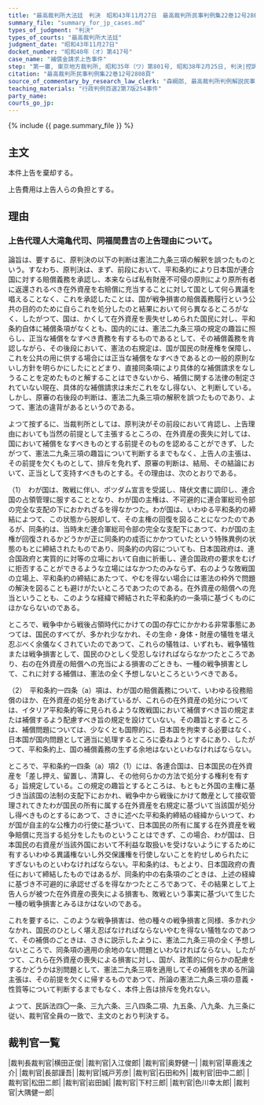 ```yaml
---
title: "最高裁判所大法廷　判決　昭和43年11月27日　最高裁判所民事判例集22巻12号2808頁"
summary_file: "summary_for_jp_cases.md"
types_of_judgment: "判決"
types_of_courts: "最高裁判所大法廷"
judgment_date: "昭和43年11月27日"
docket_number: "昭和40年（オ）第417号"
case_name: "補償金請求上告事件"
step: "第一審, 東京地方裁判所, 昭和35年（ワ）第801号, 昭和38年2月25日, 判決|控訴審, 東京高等裁判所, 昭和38年（ネ）第528号, 昭和40年1月30日, 判決"
citation: "最高裁判所民事判例集22巻12号2808頁"
source_of_commentary_by_research_law_clerk: "森綱郎, 最高裁判所判例解説民事篇昭和43年度号1140頁"
teaching_materials: "行政判例百選2第7版254事件"
party_name:
courts_go_jp:
---
```



{% include {{ page.summary_file }}  %}


## 主文


本件上告を棄却する。

上告費用は上告人らの負担とする。





## 理由


### 上告代理人大滝亀代司、同福間豊吉の上告理由について。

論旨は、要するに、原判決の以下の判断は憲法二九条三項の解釈を誤つたものという。すなわち、原判決は、まず、前段において、平和条約により日本国が連合国に対する賠償義務を承認し、本来ならば私有財産不可侵の原則により原所有者に返還されるべき在外資産を右賠償に充当することに対して国として何ら異議を唱えることなく、これを承認したことは、国が戦争損害の賠償義務履行という公共の目的のために自らこれを処分したのと結果において何ら異なるところがなく、したがつて、国は、かくして在外資産を喪失せしめられた国民に対し、平和条約自体に補償条項がなくとも、国内的には、憲法二九条三項の規定の趣旨に照らし、正当な補償をなすべき責務を有するものであるとして、その補償義務を肯認しながら、その後段において、憲法の右規定は、国が国民の財産権を保障し、これを公共の用に供する場合には正当な補償をなすべきであるとの一般的原則ないし方針を明らかにしたにとどまり、直接同条項により具体的な補償請求をなしうることを定めたものと解することはできないから、補償に関する法律の制定されていない現在、具体的な補償請求は未だこれをなし得ない、と判断している。しかし、原審の右後段の判断は、憲法二九条三項の解釈を誤つたものであり、よつて、憲法の違背があるというのである。

よつて按ずるに、当裁判所としては、原判決がその前段において肯認し、上告理由においても当然の前提として主張するところの、在外資産の喪失に対しては、国において補償をなすべきものとする前提そのものを認めることができず、したがつて、憲法二九条三項の趣旨について判断するまでもなく、上告人の主張は、その前提を欠くものとして、排斥を免れず、原審の判断は、結局、その結論において、正当として支持すべきものとする。その理由は、次のとおりである。

（1）　わが国は、敗戦に伴い、ポツダム宣言を受諾し、降伏文書に調印し、連合国の占領管理に服することとなり、わが国の主権は、不可避的に連合軍総司令部の完全な支配の下におかれざるを得なかつた。わが国は、いわゆる平和条約の締結によつて、この状態から脱却して、その主権の回復を図ることになつたのであるが、同条約は、当時未だ連合軍総司令部の完全な支配下にあつて、わが国の主権が回復されるかどうかが正に同条約の成否にかかつていたという特殊異例の状態のもとに締結されたものであり、同条約の内容についても、日本国政府は、連合国政府と実質的に対等の立場において自由に折衝し、連合国政府の要求をむげに拒否することができるような立場にはなかつたのみならず、右のような敗戦国の立場上、平和条約の締結にあたつて、やむを得ない場合には憲法の枠外で問題の解決を図ることも避けがたいところであつたのである。在外資産の賠償への充当ということも、このような経緯で締結された平和条約の一条項に基づくものにほかならないのである。

ところで、戦争中から戦後占領時代にかけての国の存亡にかかわる非常事態にあつては、国民のすべてが、多かれ少なかれ、その生命・身体・財産の犠牲を堪え忍ぶべく余儀なくされていたのであつて、これらの犠牲は、いずれも、戦争犠牲または戦争損害として、国民のひとしく受忍しなければならなかつたところであり、右の在外資産の賠償への充当による損害のごときも、一種の戦争損害として、これに対する補償は、憲法の全く予想しないところというべきである。

（2）　平和条約一四条（a）項は、わが国の賠償義務について、いわゆる役務賠償のほか、在外資産の処分をあげているが、これらの在外資産の処分については、イタリア平和条約等に見られるような敗戦国において補償すべき旨の規定または補償するよう配慮すべき旨の規定を設けていない。その趣旨とするところは、補償問題については、少なくとも国際的に、日本国を拘束する必要はなく、日本国が国内問題として適当に処理するところに委ねようとするにあり、したがつて、平和条約上、国の補償義務の生ずる余地はないといわなければならない。

ところで、平和条約一四条（a）項2（1）には、各連合国は、日本国民の在外資産を「差し押え、留置し、清算し、その他何らかの方法で処分する権利を有する」旨規定している。この規定の趣旨とするところは、もともと外国の主権に基づき当該国の法制の支配下におかれ、戦争中から戦後にかけて敵産として接収管理されてきたわが国民の所有に属する在外資産を右規定に基づいて当該国が処分し得べきものとするにあつて、さきに述べた平和条約締結の経緯からいつて、わが国が自主的な公権力の行使に基づいて、日本国民の所有に属する在外資産を戦争賠償に充当する処分をしたものということはできず、この場合、わが国は、日本国民の右資産が当該外国において不利益な取扱いを受けないようにするために有するいわゆる異議権ないし外交保護権を行使しないことを約せしめられたにすぎないものといわなければならない。平和条約は、もとより、日本国政府の責任において締結したものではあるが、同条約中の右条項のごときは、上述の経緯に基づき不可避的に承認せざるを得なかつたところであつて、その結果として上告人らが被つた在外資産の喪失による損害も、敗戦という事実に基づいて生じた一種の戦争損害とみるほかはないのである。

これを要するに、このような戦争損害は、他の種々の戦争損害と同様、多かれ少なかれ、国民のひとしく堪え忍ばなければならないやむを得ない犠牲なのであつて、その補償のごときは、さきに説示したように、憲法二九条三項の全く予想しないところで、同条項の適用の余地のない問題といわなければならない。したがつて、これら在外資産の喪失による損害に対し、国が、政策的に何らかの配慮をするかどうかは別問題として、憲法二九条三項を適用してその補償を求める所論主張は、その前提を欠くに帰するものであつて、所論の憲法二九条三項の意義・性質等について判断するまでもなく、本件上告は排斥を免れない。

よつて、民訴法四〇一条、三九六条、三八四条二項、九五条、八九条、九三条に従い、裁判官全員の一致で、主文のとおり判決する。

## 裁判官一覧

|裁判長裁判官|横田正俊|
|裁判官|入江俊郎|
|裁判官|奥野健一|
|裁判官|草鹿浅之介|
|裁判官|長部謹吾|
|裁判官|城戸芳彦|
|裁判官|石田和外|
|裁判官|田中二郎|
|裁判官|松田二郎|
|裁判官|岩田誠|
|裁判官|下村三郎|
|裁判官|色川幸太郎|
|裁判官|大隅健一郎|

